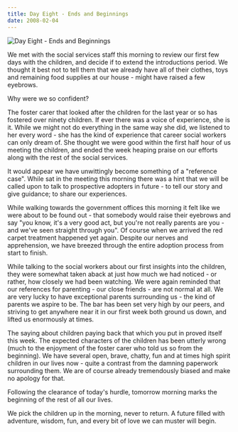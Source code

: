 ```yaml
---
title: Day Eight - Ends and Beginnings
date: 2008-02-04
---
```


![Day Eight - Ends and Beginnings](https://source.unsplash.com/dUPDhdeCN84/1600x900)

We met with the social services staff this morning to review our first few days with the children, and decide if to extend the introductions period. We thought it best not to tell them that we already have all of their clothes, toys and remaining food supplies at our house - might have raised a few eyebrows.

Why were we so confident?

The foster carer that looked after the children for the last year or so has fostered over ninety children. If ever there was a voice of experience, she is it. While we might not do everything in the same way she did, we listened to her every word - she has the kind of experience that career social workers can only dream of. She thought we were good within the first half hour of us meeting the children, and ended the week heaping praise on our efforts along with the rest of the social services.

It would appear we have unwittingly become something of a "reference case". While sat in the meeting this morning there was a hint that we will be called upon to talk to prospective adopters in future - to tell our story and give guidance; to share our experiences.

While walking towards the government offices this morning it felt like we were about to be found out - that somebody would raise their eyebrows and say "you know, it's a very good act, but you're not really parents are you - and we've seen straight through you". Of course when we arrived the red carpet treatment happened yet again. Despite our nerves and apprehension, we have breezed through the entire adoption process from start to finish.

While talking to the social workers about our first insights into the children, they were somewhat taken aback at just how much we had noticed - or rather, how closely we had been watching. We were again reminded that our references for parenting - our close friends - are not normal at all. We are very lucky to have exceptional parents surrounding us - the kind of parents we aspire to be. The bar has been set very high by our peers, and striving to get anywhere near it in our first week both ground us down, and lifted us enormously at times.

The saying about children paying back that which you put in proved itself this week. The expected characters of the children has been utterly wrong (much to the enjoyment of the foster carer who told us so from the beginning). We have several open, brave, chatty, fun and at times high spirit children in our lives now - quite a contrast from the damning paperwork surrounding them. We are of course already tremendously biased and make no apology for that.

Following the clearance of today's hurdle, tomorrow morning marks the beginning of the rest of all our lives.

We pick the children up in the morning, never to return. A future filled with adventure, wisdom, fun, and every bit of love we can muster will begin.